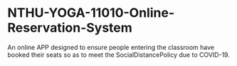 # NTHU-YOGA-11010-Online-Reservation-System
An online APP designed to ensure people entering the classroom have booked their seats so as to meet the SocialDistancePolicy due to COVID-19.
